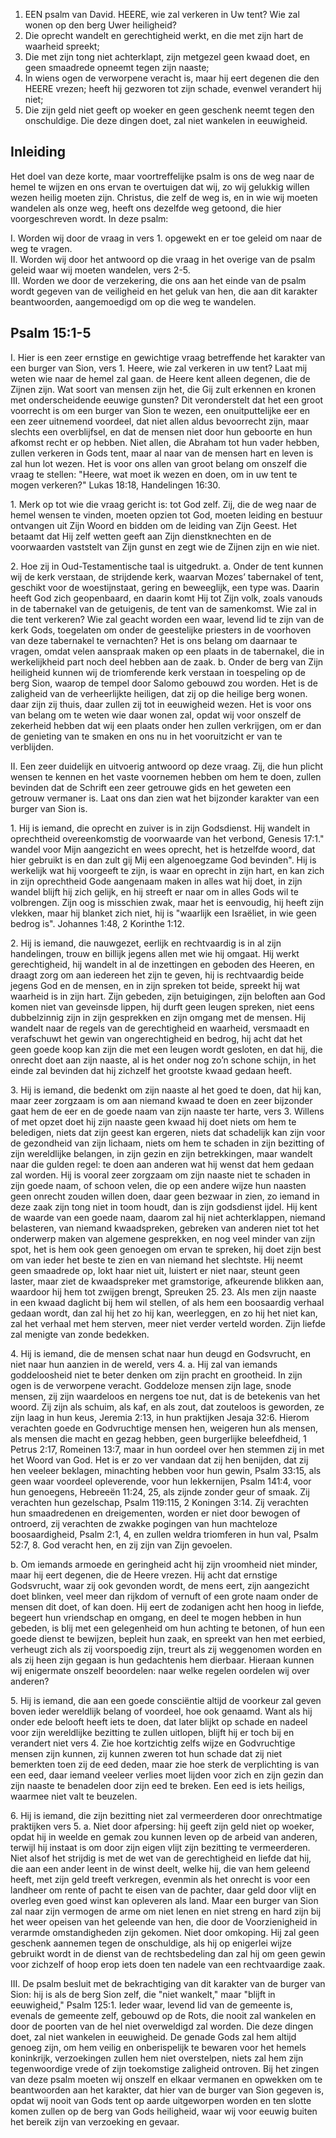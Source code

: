 1. EEN psalm van David.
HEERE, wie zal verkeren in Uw tent? Wie zal wonen op den berg Uwer heiligheid?
2. Die oprecht wandelt en gerechtigheid werkt, en die met zijn hart de waarheid spreekt;
3. Die met zijn tong niet achterklapt, zijn metgezel geen kwaad doet, en geen smaadrede opneemt tegen zijn naaste;
4. In wiens ogen de verworpene veracht is, maar hij eert degenen die den HEERE vrezen; heeft hij gezworen tot zijn schade, evenwel verandert hij niet;
5. Die zijn geld niet geeft op woeker en geen geschenk neemt tegen den onschuldige. Die deze dingen doet, zal niet wankelen in eeuwigheid.

## Inleiding

Het doel van deze korte, maar voortreffelijke psalm is ons de weg naar de hemel te wijzen en ons ervan te overtuigen dat wij, zo wij gelukkig willen wezen heilig moeten zijn. Christus, die zelf de weg is, en in wie wij moeten wandelen als onze weg, heeft ons dezelfde weg getoond, die hier voorgeschreven wordt. In deze psalm:

I. Worden wij door de vraag in vers 1. opgewekt en er toe geleid om naar de weg te vragen.  
II. Worden wij door het antwoord op die vraag in het overige van de psalm geleid waar wij moeten wandelen, vers 2-5.  
III. Worden we door de verzekering, die ons aan het einde van de psalm wordt gegeven van de veiligheid en het geluk van hen, die aan dit karakter beantwoorden, aangemoedigd om op die weg te wandelen.  

## Psalm 15:1-5 
I. Hier is een zeer ernstige en gewichtige vraag betreffende het karakter van een burger van Sion, vers 1. Heere, wie zal verkeren in uw tent? Laat mij weten wie naar de hemel zal gaan. de Heere kent alleen degenen, die de Zijnen zijn. Wat soort van mensen zijn het, die Gij zult erkennen en kronen met onderscheidende eeuwige gunsten? Dit veronderstelt dat het een groot voorrecht is om een burger van Sion te wezen, een onuitputtelijke eer en een zeer uitnemend voordeel, dat niet allen aldus bevoorrecht zijn, maar slechts een overblijfsel, en dat de mensen niet door hun geboorte en hun afkomst recht er op hebben. Niet allen, die Abraham tot hun vader hebben, zullen verkeren in Gods tent, maar al naar van de mensen hart en leven is zal hun lot wezen. Het is voor ons allen van groot belang om onszelf die vraag te stellen: "Heere, wat moet ik wezen en doen, om in uw tent te mogen verkeren?" Lukas 18:18, Handelingen 16:30. 

1\. Merk op tot wie die vraag gericht is: tot God zelf. Zij, die de weg naar de hemel wensen te vinden, moeten opzien tot God, moeten leiding en bestuur ontvangen uit Zijn Woord en bidden om de leiding van Zijn Geest. Het betaamt dat Hij zelf wetten geeft aan Zijn dienstknechten en de voorwaarden vaststelt van Zijn gunst en zegt wie de Zijnen zijn en wie niet.

2\. Hoe zij in Oud-Testamentische taal is uitgedrukt.
a. Onder de tent kunnen wij de kerk verstaan, de strijdende kerk, waarvan Mozes’ tabernakel of tent, geschikt voor de woestijnstaat, gering en beweeglijk, een type was. Daarin heeft God zich geopenbaard, en daarin komt Hij tot Zijn volk, zoals vanouds in de tabernakel van de getuigenis, de tent van de samenkomst. Wie zal in die tent verkeren? Wie zal geacht worden een waar, levend lid te zijn van de kerk Gods, toegelaten om onder de geestelijke priesters in de voorhoven van deze tabernakel te vernachten? Het is ons belang om daarnaar te vragen, omdat velen aanspraak maken op een plaats in de tabernakel, die in werkelijkheid part noch deel hebben aan de zaak.
b. Onder de berg van Zijn heiligheid kunnen wij de triomferende kerk verstaan in toespeling op de berg Sion, waarop de tempel door Salomo gebouwd zou worden. Het is de zaligheid van de verheerlijkte heiligen, dat zij op die heilige berg wonen. daar zijn zij thuis, daar zullen zij tot in eeuwigheid wezen. Het is voor ons van belang om te weten wie daar wonen zal, opdat wij voor onszelf de zekerheid hebben dat wij een plaats onder hen zullen verkrijgen, om er dan de genieting van te smaken en ons nu in het vooruitzicht er van te verblijden.

II. Een zeer duidelijk en uitvoerig antwoord op deze vraag. Zij, die hun plicht wensen te kennen en het vaste voornemen hebben om hem te doen, zullen bevinden dat de Schrift een zeer getrouwe gids en het geweten een getrouw vermaner is. Laat ons dan zien wat het bijzonder karakter van een burger van Sion is.

1\. Hij is iemand, die oprecht en zuiver is in zijn Godsdienst. Hij wandelt in oprechtheid overeenkomstig de voorwaarde van het verbond, Genesis 17:1." wandel voor Mijn aangezicht en wees oprecht, het is hetzelfde woord, dat hier gebruikt is en dan zult gij Mij een algenoegzame God bevinden". Hij is werkelijk wat hij voorgeeft te zijn, is waar en oprecht in zijn hart, en kan zich in zijn oprechtheid Gode aangenaam maken in alles wat hij doet, in zijn wandel blijft hij zich gelijk, en hij streeft er naar om in alles Gods wil te volbrengen. Zijn oog is misschien zwak, maar het is eenvoudig, hij heeft zijn vlekken, maar hij blanket zich niet, hij is "waarlijk een Israëliet, in wie geen bedrog is". Johannes 1:48, 2 Korinthe 1:12.

2\. Hij is iemand, die nauwgezet, eerlijk en rechtvaardig is in al zijn handelingen, trouw en billijk jegens allen met wie hij omgaat. Hij werkt gerechtigheid, hij wandelt in al de inzettingen en geboden des Heeren, en draagt zorg om aan iedereen het zijn te geven, hij is rechtvaardig beide jegens God en de mensen, en in zijn spreken tot beide, spreekt hij wat waarheid is in zijn hart. Zijn gebeden, zijn betuigingen, zijn beloften aan God komen niet van geveinsde lippen, hij durft geen leugen spreken, niet eens dubbelzinnig zijn in zijn gesprekken en zijn omgang met de mensen. Hij wandelt naar de regels van de gerechtigheid en waarheid, versmaadt en verafschuwt het gewin van ongerechtigheid en bedrog, hij acht dat het geen goede koop kan zijn die met een leugen wordt gesloten, en dat hij, die onrecht doet aan zijn naaste, al is het onder nog zo’n schone schijn, in het einde zal bevinden dat hij zichzelf het grootste kwaad gedaan heeft.

3\. Hij is iemand, die bedenkt om zijn naaste al het goed te doen, dat hij kan, maar zeer zorgzaam is om aan niemand kwaad te doen en zeer bijzonder gaat hem de eer en de goede naam van zijn naaste ter harte, vers 3. Willens of met opzet doet hij zijn naaste geen kwaad hij doet niets om hem te beledigen, niets dat zijn geest kan ergeren, niets dat schadelijk kan zijn voor de gezondheid van zijn lichaam, niets om hem te schaden in zijn bezitting of zijn wereldlijke belangen, in zijn gezin en zijn betrekkingen, maar wandelt naar die gulden regel: te doen aan anderen wat hij wenst dat hem gedaan zal worden. Hij is vooral zeer zorgzaam om zijn naaste niet te schaden in zijn goede naam, of schoon velen, die op een andere wijze hun naasten geen onrecht zouden willen doen, daar geen bezwaar in zien, zo iemand in deze zaak zijn tong niet in toom houdt, dan is zijn godsdienst ijdel. Hij kent de waarde van een goede naam, daarom zal hij niet achterklappen, niemand belasteren, van niemand kwaadspreken, gebreken van anderen niet tot het onderwerp maken van algemene gesprekken, en nog veel minder van zijn spot, het is hem ook geen genoegen om ervan te spreken, hij doet zijn best om van ieder het beste te zien en van niemand het slechtste. Hij neemt geen smaadrede op, lokt haar niet uit, luistert er niet naar, steunt geen laster, maar ziet de kwaadspreker met gramstorige, afkeurende blikken aan, waardoor hij hem tot zwijgen brengt, Spreuken 25. 23. Als men zijn naaste in een kwaad daglicht bij hem wil stellen, of als hem een boosaardig verhaal gedaan wordt, dan zal hij het zo hij kan, weerleggen, en zo hij het niet kan, zal het verhaal met hem sterven, meer niet verder verteld worden. Zijn liefde zal menigte van zonde bedekken.

4\. Hij is iemand, die de mensen schat naar hun deugd en Godsvrucht, en niet naar hun aanzien in de wereld, vers 4.
a. Hij zal van iemands goddeloosheid niet te beter denken om zijn pracht en grootheid. In zijn ogen is de verworpene veracht. Goddeloze mensen zijn lage, snode mensen, zij zijn waardeloos en nergens toe nut, dat is de betekenis van het woord. Zij zijn als schuim, als kaf, en als zout, dat zouteloos is geworden, ze zijn laag in hun keus, Jeremia 2:13, in hun praktijken Jesaja 32:6. Hierom verachten goede en Godvruchtige mensen hen, weigeren hun als mensen, als mensen die macht en gezag hebben, geen burgerlijke beleefdheid, 1 Petrus 2:17, Romeinen 13:7, maar in hun oordeel over hen stemmen zij in met het Woord van God. Het is er zo ver vandaan dat zij hen benijden, dat zij hen veeleer beklagen, minachting hebben voor hun gewin, Psalm 33:15, als geen waar voordeel opleverende, voor hun lekkernijen, Psalm 141:4, voor hun genoegens, Hebreeën 11:24, 25, als zijnde zonder geur of smaak. Zij verachten hun gezelschap, Psalm 119:115, 2 Koningen 3:14. Zij verachten hun smaadredenen en dreigementen, worden er niet door bewogen of ontroerd, zij verachten de zwakke pogingen van hun machteloze boosaardigheid, Psalm 2:1, 4, en zullen weldra triomferen in hun val, Psalm 52:7, 8. God veracht hen, en zij zijn van Zijn gevoelen.

b. Om iemands armoede en geringheid acht hij zijn vroomheid niet minder, maar hij eert degenen, die de Heere vrezen. Hij acht dat ernstige Godsvrucht, waar zij ook gevonden wordt, de mens eert, zijn aangezicht doet blinken, veel meer dan rijkdom of vernuft of een grote naam onder de mensen dit doet, of kan doen. Hij eert de zodanigen acht hen hoog in liefde, begeert hun vriendschap en omgang, en deel te mogen hebben in hun gebeden, is blij met een gelegenheid om hun achting te betonen, of hun een goede dienst te bewijzen, bepleit hun zaak, en spreekt van hen met eerbied, verheugt zich als zij voorspoedig zijn, treurt als zij weggenomen worden en als zij heen zijn gegaan is hun gedachtenis hem dierbaar. Hieraan kunnen wij enigermate onszelf beoordelen: naar welke regelen oordelen wij over anderen? 

5\. Hij is iemand, die aan een goede consciëntie altijd de voorkeur zal geven boven ieder wereldlijk belang of voordeel, hoe ook genaamd. Want als hij onder ede belooft heeft iets te doen, dat later blijkt op schade en nadeel voor zijn wereldlijke bezitting te zullen uitlopen, blijft hij er toch bij en verandert niet vers 4. Zie hoe kortzichtig zelfs wijze en Godvruchtige mensen zijn kunnen, zij kunnen zweren tot hun schade dat zij niet bemerkten toen zij de eed deden, maar zie hoe sterk de verplichting is van een eed, daar iemand veeleer verlies moet lijden voor zich en zijn gezin dan zijn naaste te benadelen door zijn eed te breken. Een eed is iets heiligs, waarmee niet valt te beuzelen.

6\. Hij is iemand, die zijn bezitting niet zal vermeerderen door onrechtmatige praktijken vers 5. a. Niet door afpersing: hij geeft zijn geld niet op woeker, opdat hij in weelde en gemak zou kunnen leven op de arbeid van anderen, terwijl hij instaat is om door zijn eigen vlijt zijn bezitting te vermeerderen. Niet alsof het strijdig is met de wet van de gerechtigheid en liefde dat hij, die aan een ander leent in de winst deelt, welke hij, die van hem geleend heeft, met zijn geld treeft verkregen, evenmin als het onrecht is voor een landheer om rente of pacht te eisen van de pachter, daar geld door vlijt en overleg even goed winst kan opleveren als land. Maar een burger van Sion zal naar zijn vermogen de arme om niet lenen en niet streng en hard zijn bij het weer opeisen van het geleende van hen, die door de Voorzienigheid in verarmde omstandigheden zijn gekomen. Niet door omkoping. Hij zal geen geschenk aannemen tegen de onschuldige, als hij op enigerlei wijze gebruikt wordt in de dienst van de rechtsbedeling dan zal hij om geen gewin voor zichzelf of hoop erop iets doen ten nadele van een rechtvaardige zaak.

III. De psalm besluit met de bekrachtiging van dit karakter van de burger van Sion: hij is als de berg Sion zelf, die "niet wankelt," maar "blijft in eeuwigheid," Psalm 125:1. Ieder waar, levend lid van de gemeente is, evenals de gemeente zelf, gebouwd op de Rots, die nooit zal wankelen en door de poorten van de hel niet overweldigd zal worden. Die deze dingen doet, zal niet wankelen in eeuwigheid. De genade Gods zal hem altijd genoeg zijn, om hem veilig en onberispelijk te bewaren voor het hemels koninkrijk, verzoekingen zullen hem niet overstelpen, niets zal hem zijn tegenwoordige vrede of zijn toekomstige zaligheid ontroven. Bij het zingen van deze psalm moeten wij onszelf en elkaar vermanen en opwekken om te beantwoorden aan het karakter, dat hier van de burger van Sion gegeven is, opdat wij nooit van Gods tent op aarde uitgeworpen worden en ten slotte komen zullen op de berg van Gods heiligheid, waar wij voor eeuwig buiten het bereik zijn van verzoeking en gevaar.

